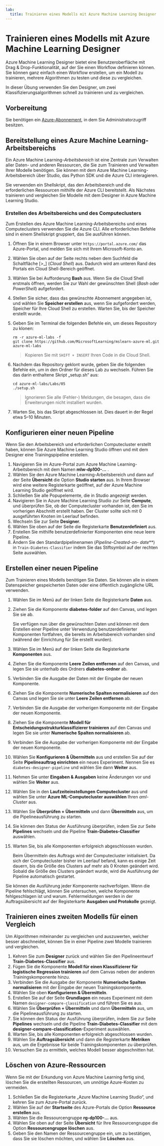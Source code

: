 ```yaml
---
lab:
  title: Trainieren eines Modells mit Azure Machine Learning Designer
---
```


# Trainieren eines Modells mit Azure Machine Learning Designer

Azure Machine Learning Designer bietet eine Benutzeroberfläche mit Drag & Drop-Funktionalität, auf der Sie einen Workflow definieren können. Sie können ganz einfach einen Workflow erstellen, um ein Modell zu trainieren, mehrere Algorithmen zu testen und diese zu vergleichen.

In dieser Übung verwenden Sie den Designer, um zwei Klassifizierungsalgorithmen schnell zu trainieren und zu vergleichen.

## Vorbereitung

Sie benötigen ein [Azure-Abonnement](https://azure.microsoft.com/free?azure-portal=true), in dem Sie Administratorzugriff besitzen.

## Bereitstellung eines Azure Machine Learning-Arbeitsbereichs

Ein Azure Machine Learning-*Arbeitsbereich* ist eine Zentrale zum Verwalten aller Daten- und anderen Ressourcen, die Sie zum Trainieren und Verwalten Ihrer Modelle benötigen. Sie können mit dem Azure Machine Learning-Arbeitsbereich über Studio, das Python SDK und die Azure CLI interagieren.

Sie verwenden ein Shellskript, das den Arbeitsbereich und die erforderlichen Ressourcen mithilfe der Azure CLI bereitstellt. Als Nächstes trainieren und vergleichen Sie Modelle mit dem Designer in Azure Machine Learning Studio.

### Erstellen des Arbeitsbereichs und des Computeclusters

Zum Erstellen des Azure Machine Learning-Arbeitsbereichs und eines Computeclusters verwenden Sie die Azure CLI. Alle erforderlichen Befehle sind in einem Shellskript gruppiert, das Sie ausführen können.

1. Öffnen Sie in einem Browser unter `https://portal.azure.com/` das Azure-Portal, und melden Sie sich mit Ihrem Microsoft-Konto an.
1. Wählen Sie oben auf der Seite rechts neben dem Suchfeld die Schaltfläche \[>_] (*Cloud Shell*) aus. Dadurch wird am unteren Rand des Portals ein Cloud Shell-Bereich geöffnet.
1. Wählen Sie bei Aufforderung **Bash** aus. Wenn Sie die Cloud Shell erstmals öffnen, werden Sie zur Wahl der gewünschten Shell (*Bash* oder *PowerShell*) aufgefordert.
1. Stellen Sie sicher, dass das gewünschte Abonnement angegeben ist, und wählen Sie **Speicher erstellen** aus, wenn Sie aufgefordert werden, Speicher für Ihre Cloud Shell zu erstellen. Warten Sie, bis der Speicher erstellt wurde.
1. Geben Sie im Terminal die folgenden Befehle ein, um dieses Repository zu klonen:

    ```azurecli
    rm -r azure-ml-labs -f
    git clone https://github.com/MicrosoftLearning/mslearn-azure-ml.git azure-ml-labs
    ```

    > Kopieren Sie mit `SHIFT + INSERT` Ihren Code in die Cloud Shell.

1. Nachdem das Repository geklont wurde, geben Sie die folgenden Befehle ein, um in den Ordner für dieses Lab zu wechseln. Führen Sie das darin enthaltene Skript „setup.sh“ aus:

    ```azurecli
    cd azure-ml-labs/Labs/05
    ./setup.sh
    ```

    > Ignorieren Sie alle (Fehler-) Meldungen, die besagen, dass die Erweiterungen nicht installiert wurden.

1. Warten Sie, bis das Skript abgeschlossen ist. Dies dauert in der Regel etwa 5–10 Minuten.

## Konfigurieren einer neuen Pipeline

Wenn Sie den Arbeitsbereich und erforderlichen Computecluster erstellt haben, können Sie Azure Machine Learning Studio öffnen und mit dem Designer eine Trainingspipeline erstellen.

1. Navigieren Sie im Azure-Portal zum Azure Machine Learning-Arbeitsbereich mit dem Namen **mlw-dp100-...** .
1. Wählen Sie den Azure Machine Learning-Arbeitsbereich und dann auf der Seite **Übersicht** die Option **Studio starten** aus. In Ihrem Browser wird eine weitere Registerkarte geöffnet, auf der Azure Machine Learning Studio geöffnet wird.
1. Schließen Sie alle Popupelemente, die in Studio angezeigt werden.
1. Navigieren Sie in Azure Machine Learning Studio zur Seite **Compute**, und überprüfen Sie, ob der Computecluster vorhanden ist, den Sie im vorherigen Abschnitt erstellt haben. Der Cluster sollte sich mit 0 ausgeführten Knoten im Leerlauf befinden.
1. Wechseln Sie zur Seite **Designer**.
1. Wählen Sie oben auf der Seite die Registerkarte **Benutzerdefiniert** aus.
1. Erstellen Sie mithilfe benutzerdefinierter Komponenten eine neue leere Pipeline.
1. Ändern Sie den Standardpipelinenamen (**Pipeline-Created-on-* date***) in `Train-Diabetes-Classifier` indem Sie das Stiftsymbol auf der rechten Seite auswählen.


## Erstellen einer neuen Pipeline

Zum Trainieren eines Modells benötigen Sie Daten. Sie können alle in einem Datenspeicher gespeicherten Daten oder eine öffentlich zugängliche URL verwenden.

1. Wählen Sie im Menü auf der linken Seite die Registerkarte **Daten** aus.
1. Ziehen Sie die Komponente **diabetes-folder** auf den Canvas, und legen Sie sie ab.

    Sie verfügen nun über die gewünschten Daten und können mit dem Erstellen einer Pipeline unter Verwendung benutzerdefinierter Komponenten fortfahren, die bereits im Arbeitsbereich vorhanden sind (während der Einrichtung für Sie erstellt wurden).

1. Wählen Sie im Menü auf der linken Seite die Registerkarte **Komponenten** aus.
1. Ziehen Sie die Komponente **Leere Zeilen entfernen** auf den Canvas, und legen Sie sie unterhalb des Ordners **diabetes-ordner** ab.
1. Verbinden Sie die Ausgabe der Daten mit der Eingabe der neuen Komponente.
1. Ziehen Sie die Komponente **Numerische Spalten normalisieren** auf den Canvas und legen Sie sie unter **Leere Zeilen entfernen** ab.
1. Verbinden Sie die Ausgabe der vorherigen Komponente mit der Eingabe der neuen Komponente.
1. Ziehen Sie die Komponente **Modell für Entscheidungsstrukturklassifizierer trainieren** auf den Canvas und legen Sie sie unter **Numerische Spalten normalisieren** ab.
1. Verbinden Sie die Ausgabe der vorherigen Komponente mit der Eingabe der neuen Komponente.
1. Wählen Sie **Konfigurieren & Übermitteln** aus und erstellen Sie auf der Seite **Pipelineauftrag einrichten** ein neues Experiment. Nennen Sie es `diabetes-designer-pipeline` und wählen Sie dann **Weiter** aus.
1. Nehmen Sie unter **Eingaben & Ausgaben** keine Änderungen vor und wählen Sie **Weiter** aus.
1. Wählen Sie in den **Laufzeiteinstellungen** **Computecluster** aus und wählen Sie unter **Azure ML-Computecluster auswählen** Ihren *aml-Cluster* aus.
1. Wählen Sie **Überprüfen + Übermitteln** und dann **Übermitteln** aus, um die Pipelineausführung zu starten.
1. Sie können den Status der Ausführung überprüfen, indem Sie zur Seite **Pipelines** wechseln und die Pipeline **Train-Diabetes-Classifier** auswählen.
1. Warten Sie, bis alle Komponenten erfolgreich abgeschlossen wurden.

    Beim Übermitteln des Auftrags wird der Computecluster initialisiert. Da sich der Computecluster bisher im Leerlauf befand, kann es einige Zeit dauern, bis die Größe des Clusters auf mehr als 0 Knoten geändert wird. Sobald die Größe des Clusters geändert wurde, wird die Ausführung der Pipeline automatisch gestartet.

Sie können die Ausführung jeder Komponente nachverfolgen. Wenn die Pipeline fehlschlägt, können Sie untersuchen, welche Komponente fehlgeschlagen ist und warum. Fehlermeldungen werden in der Auftragsübersicht auf der Registerkarte **Ausgaben und Protokolle** gezeigt.

## Trainieren eines zweiten Modells für einen Vergleich

Um Algorithmen miteinander zu vergleichen und auszuwerten, welcher besser abschneidet, können Sie in einer Pipeline zwei Modelle trainieren und vergleichen.

1. Kehren Sie zum **Designer** zurück und wählen Sie den Pipelineentwurf **Train-Diabetes-Classifier** aus.
1. Fügen Sie die Komponente **Modell für einen Klassifizierer für logistische Regression trainieren** auf dem Canvas neben der anderen Trainingskomponente hinzu.
1. Verbinden Sie die Ausgabe der Komponente **Numerische Spalten normalisieren** mit der Eingabe der neuen Trainingskomponente.
1. Wählen Sie oben **Konfigurieren & Übermitteln**.
1. Erstellen Sie auf der Seite **Grundlagen** ein neues Experiment mit dem Namen `designer-compare-classification` und führen Sie es aus.
1. Wählen Sie **Überprüfen + Übermitteln** und dann **Übermitteln** aus, um die Pipelineausführung zu starten.
1. Sie können den Status der Ausführung überprüfen, indem Sie zur Seite **Pipelines** wechseln und die Pipeline **Train-Diabetes-Classifier** mit dem **designer-compare-classification**-Experiment auswählen.
1. Warten Sie, bis alle Komponenten erfolgreich abgeschlossen wurden.  
1. Wählen Sie **Auftragsübersicht** und dann die Registerkarte **Metriken** aus, um die Ergebnisse für beide Trainingskomponenten zu überprüfen.
1. Versuchen Sie zu ermitteln, welches Modell besser abgeschnitten hat.

## Löschen von Azure-Ressourcen

Wenn Sie mit der Erkundung von Azure Machine Learning fertig sind, löschen Sie die erstellten Ressourcen, um unnötige Azure-Kosten zu vermeiden.

1. Schließen Sie die Registerkarte „Azure Machine Learning Studio“, und kehren Sie zum Azure-Portal zurück.
1. Wählen Sie auf der **Startseite** des Azure-Portals die Option **Ressource erstellen** aus.
1. Wählen Sie die Ressourcengruppe **rg-dp100-...** aus.
1. Wählen Sie oben auf der Seite **Übersicht** für Ihre Ressourcengruppe die Option **Ressourcengruppe löschen** aus.
1. Geben Sie den Namen der Ressourcengruppe ein, um zu bestätigen, dass Sie sie löschen möchten, und wählen Sie **Löschen** aus.
